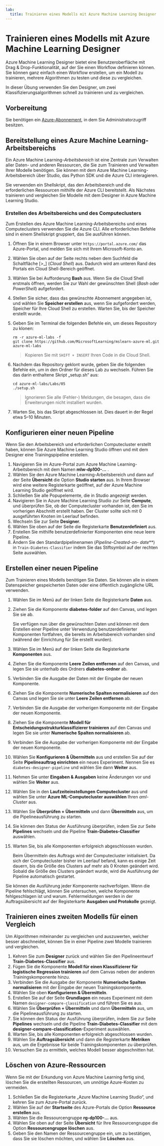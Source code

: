 ```yaml
---
lab:
  title: Trainieren eines Modells mit Azure Machine Learning Designer
---
```


# Trainieren eines Modells mit Azure Machine Learning Designer

Azure Machine Learning Designer bietet eine Benutzeroberfläche mit Drag & Drop-Funktionalität, auf der Sie einen Workflow definieren können. Sie können ganz einfach einen Workflow erstellen, um ein Modell zu trainieren, mehrere Algorithmen zu testen und diese zu vergleichen.

In dieser Übung verwenden Sie den Designer, um zwei Klassifizierungsalgorithmen schnell zu trainieren und zu vergleichen.

## Vorbereitung

Sie benötigen ein [Azure-Abonnement](https://azure.microsoft.com/free?azure-portal=true), in dem Sie Administratorzugriff besitzen.

## Bereitstellung eines Azure Machine Learning-Arbeitsbereichs

Ein Azure Machine Learning-*Arbeitsbereich* ist eine Zentrale zum Verwalten aller Daten- und anderen Ressourcen, die Sie zum Trainieren und Verwalten Ihrer Modelle benötigen. Sie können mit dem Azure Machine Learning-Arbeitsbereich über Studio, das Python SDK und die Azure CLI interagieren.

Sie verwenden ein Shellskript, das den Arbeitsbereich und die erforderlichen Ressourcen mithilfe der Azure CLI bereitstellt. Als Nächstes trainieren und vergleichen Sie Modelle mit dem Designer in Azure Machine Learning Studio.

### Erstellen des Arbeitsbereichs und des Computeclusters

Zum Erstellen des Azure Machine Learning-Arbeitsbereichs und eines Computeclusters verwenden Sie die Azure CLI. Alle erforderlichen Befehle sind in einem Shellskript gruppiert, das Sie ausführen können.

1. Öffnen Sie in einem Browser unter `https://portal.azure.com/` das Azure-Portal, und melden Sie sich mit Ihrem Microsoft-Konto an.
1. Wählen Sie oben auf der Seite rechts neben dem Suchfeld die Schaltfläche \[>_] (*Cloud Shell*) aus. Dadurch wird am unteren Rand des Portals ein Cloud Shell-Bereich geöffnet.
1. Wählen Sie bei Aufforderung **Bash** aus. Wenn Sie die Cloud Shell erstmals öffnen, werden Sie zur Wahl der gewünschten Shell (*Bash* oder *PowerShell*) aufgefordert.
1. Stellen Sie sicher, dass das gewünschte Abonnement angegeben ist, und wählen Sie **Speicher erstellen** aus, wenn Sie aufgefordert werden, Speicher für Ihre Cloud Shell zu erstellen. Warten Sie, bis der Speicher erstellt wurde.
1. Geben Sie im Terminal die folgenden Befehle ein, um dieses Repository zu klonen:

    ```azurecli
    rm -r azure-ml-labs -f
    git clone https://github.com/MicrosoftLearning/mslearn-azure-ml.git azure-ml-labs
    ```

    > Kopieren Sie mit `SHIFT + INSERT` Ihren Code in die Cloud Shell.

1. Nachdem das Repository geklont wurde, geben Sie die folgenden Befehle ein, um in den Ordner für dieses Lab zu wechseln. Führen Sie das darin enthaltene Skript „setup.sh“ aus:

    ```azurecli
    cd azure-ml-labs/Labs/05
    ./setup.sh
    ```

    > Ignorieren Sie alle (Fehler-) Meldungen, die besagen, dass die Erweiterungen nicht installiert wurden.

1. Warten Sie, bis das Skript abgeschlossen ist. Dies dauert in der Regel etwa 5–10 Minuten.

## Konfigurieren einer neuen Pipeline

Wenn Sie den Arbeitsbereich und erforderlichen Computecluster erstellt haben, können Sie Azure Machine Learning Studio öffnen und mit dem Designer eine Trainingspipeline erstellen.

1. Navigieren Sie im Azure-Portal zum Azure Machine Learning-Arbeitsbereich mit dem Namen **mlw-dp100-...** .
1. Wählen Sie den Azure Machine Learning-Arbeitsbereich und dann auf der Seite **Übersicht** die Option **Studio starten** aus. In Ihrem Browser wird eine weitere Registerkarte geöffnet, auf der Azure Machine Learning Studio geöffnet wird.
1. Schließen Sie alle Popupelemente, die in Studio angezeigt werden.
1. Navigieren Sie in Azure Machine Learning Studio zur Seite **Compute**, und überprüfen Sie, ob der Computecluster vorhanden ist, den Sie im vorherigen Abschnitt erstellt haben. Der Cluster sollte sich mit 0 ausgeführten Knoten im Leerlauf befinden.
1. Wechseln Sie zur Seite **Designer**.
1. Wählen Sie oben auf der Seite die Registerkarte **Benutzerdefiniert** aus.
1. Erstellen Sie mithilfe benutzerdefinierter Komponenten eine neue leere Pipeline.
1. Ändern Sie den Standardpipelinenamen (**Pipeline-Created-on-* date***) in `Train-Diabetes-Classifier` indem Sie das Stiftsymbol auf der rechten Seite auswählen.


## Erstellen einer neuen Pipeline

Zum Trainieren eines Modells benötigen Sie Daten. Sie können alle in einem Datenspeicher gespeicherten Daten oder eine öffentlich zugängliche URL verwenden.

1. Wählen Sie im Menü auf der linken Seite die Registerkarte **Daten** aus.
1. Ziehen Sie die Komponente **diabetes-folder** auf den Canvas, und legen Sie sie ab.

    Sie verfügen nun über die gewünschten Daten und können mit dem Erstellen einer Pipeline unter Verwendung benutzerdefinierter Komponenten fortfahren, die bereits im Arbeitsbereich vorhanden sind (während der Einrichtung für Sie erstellt wurden).

1. Wählen Sie im Menü auf der linken Seite die Registerkarte **Komponenten** aus.
1. Ziehen Sie die Komponente **Leere Zeilen entfernen** auf den Canvas, und legen Sie sie unterhalb des Ordners **diabetes-ordner** ab.
1. Verbinden Sie die Ausgabe der Daten mit der Eingabe der neuen Komponente.
1. Ziehen Sie die Komponente **Numerische Spalten normalisieren** auf den Canvas und legen Sie sie unter **Leere Zeilen entfernen** ab.
1. Verbinden Sie die Ausgabe der vorherigen Komponente mit der Eingabe der neuen Komponente.
1. Ziehen Sie die Komponente **Modell für Entscheidungsstrukturklassifizierer trainieren** auf den Canvas und legen Sie sie unter **Numerische Spalten normalisieren** ab.
1. Verbinden Sie die Ausgabe der vorherigen Komponente mit der Eingabe der neuen Komponente.
1. Wählen Sie **Konfigurieren & Übermitteln** aus und erstellen Sie auf der Seite **Pipelineauftrag einrichten** ein neues Experiment. Nennen Sie es `diabetes-designer-pipeline` und wählen Sie dann **Weiter** aus.
1. Nehmen Sie unter **Eingaben & Ausgaben** keine Änderungen vor und wählen Sie **Weiter** aus.
1. Wählen Sie in den **Laufzeiteinstellungen** **Computecluster** aus und wählen Sie unter **Azure ML-Computecluster auswählen** Ihren *aml-Cluster* aus.
1. Wählen Sie **Überprüfen + Übermitteln** und dann **Übermitteln** aus, um die Pipelineausführung zu starten.
1. Sie können den Status der Ausführung überprüfen, indem Sie zur Seite **Pipelines** wechseln und die Pipeline **Train-Diabetes-Classifier** auswählen.
1. Warten Sie, bis alle Komponenten erfolgreich abgeschlossen wurden.

    Beim Übermitteln des Auftrags wird der Computecluster initialisiert. Da sich der Computecluster bisher im Leerlauf befand, kann es einige Zeit dauern, bis die Größe des Clusters auf mehr als 0 Knoten geändert wird. Sobald die Größe des Clusters geändert wurde, wird die Ausführung der Pipeline automatisch gestartet.

Sie können die Ausführung jeder Komponente nachverfolgen. Wenn die Pipeline fehlschlägt, können Sie untersuchen, welche Komponente fehlgeschlagen ist und warum. Fehlermeldungen werden in der Auftragsübersicht auf der Registerkarte **Ausgaben und Protokolle** gezeigt.

## Trainieren eines zweiten Modells für einen Vergleich

Um Algorithmen miteinander zu vergleichen und auszuwerten, welcher besser abschneidet, können Sie in einer Pipeline zwei Modelle trainieren und vergleichen.

1. Kehren Sie zum **Designer** zurück und wählen Sie den Pipelineentwurf **Train-Diabetes-Classifier** aus.
1. Fügen Sie die Komponente **Modell für einen Klassifizierer für logistische Regression trainieren** auf dem Canvas neben der anderen Trainingskomponente hinzu.
1. Verbinden Sie die Ausgabe der Komponente **Numerische Spalten normalisieren** mit der Eingabe der neuen Trainingskomponente.
1. Wählen Sie oben **Konfigurieren & Übermitteln**.
1. Erstellen Sie auf der Seite **Grundlagen** ein neues Experiment mit dem Namen `designer-compare-classification` und führen Sie es aus.
1. Wählen Sie **Überprüfen + Übermitteln** und dann **Übermitteln** aus, um die Pipelineausführung zu starten.
1. Sie können den Status der Ausführung überprüfen, indem Sie zur Seite **Pipelines** wechseln und die Pipeline **Train-Diabetes-Classifier** mit dem **designer-compare-classification**-Experiment auswählen.
1. Warten Sie, bis alle Komponenten erfolgreich abgeschlossen wurden.  
1. Wählen Sie **Auftragsübersicht** und dann die Registerkarte **Metriken** aus, um die Ergebnisse für beide Trainingskomponenten zu überprüfen.
1. Versuchen Sie zu ermitteln, welches Modell besser abgeschnitten hat.

## Löschen von Azure-Ressourcen

Wenn Sie mit der Erkundung von Azure Machine Learning fertig sind, löschen Sie die erstellten Ressourcen, um unnötige Azure-Kosten zu vermeiden.

1. Schließen Sie die Registerkarte „Azure Machine Learning Studio“, und kehren Sie zum Azure-Portal zurück.
1. Wählen Sie auf der **Startseite** des Azure-Portals die Option **Ressource erstellen** aus.
1. Wählen Sie die Ressourcengruppe **rg-dp100-...** aus.
1. Wählen Sie oben auf der Seite **Übersicht** für Ihre Ressourcengruppe die Option **Ressourcengruppe löschen** aus.
1. Geben Sie den Namen der Ressourcengruppe ein, um zu bestätigen, dass Sie sie löschen möchten, und wählen Sie **Löschen** aus.
